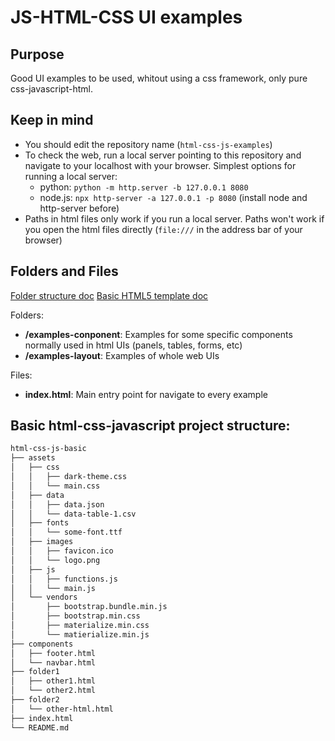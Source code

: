 # JS-HTML-CSS UI examples

## Purpose

Good UI examples to be used, whitout using a css framework, only pure css-javascript-html.


## Keep in mind

* You should edit the repository name (`html-css-js-examples`)
* To check the web, run a local server pointing to this repository and navigate to your localhost with your browser. Simplest options for running a local server:
  * python: `python -m http.server -b 127.0.0.1 8080`
  * node.js: `npx http-server -a 127.0.0.1 -p 8080` (install node and http-server before)
* Paths in html files only work if you run a local server. Paths won't work if you open the html files directly (`file:///` in the address bar of your browser)


## Folders and Files

[Folder structure doc](https://appcropolis.com/blog/organize-html-css-javascript-files)
[Basic HTML5 template doc](https://www.sitepoint.com/a-basic-html5-template/)

Folders:
* **/examples-conponent**: Examples for some specific components normally used in html UIs (panels, tables, forms, etc)
* **/examples-layout**: Examples of whole web UIs

Files:
* **index.html**: Main entry point for navigate to every example


## Basic html-css-javascript project structure:

```bash
html-css-js-basic
├── assets
│   ├── css
│   │   ├── dark-theme.css
│   │   └── main.css
│   ├── data
│   │   ├── data.json
│   │   └── data-table-1.csv
│   ├── fonts
│   │   └── some-font.ttf
│   ├── images
│   │   ├── favicon.ico
│   │   └── logo.png
│   ├── js
│   │   ├── functions.js
│   │   └── main.js
│   └── vendors
│       ├── bootstrap.bundle.min.js
│       ├── bootstrap.min.css
│       ├── materialize.min.css
│       └── matierialize.min.js
├── components
│   ├── footer.html
│   └── navbar.html
├── folder1
│   ├── other1.html
│   └── other2.html
├── folder2
│   └── other-html.html
├── index.html
└── README.md

```
